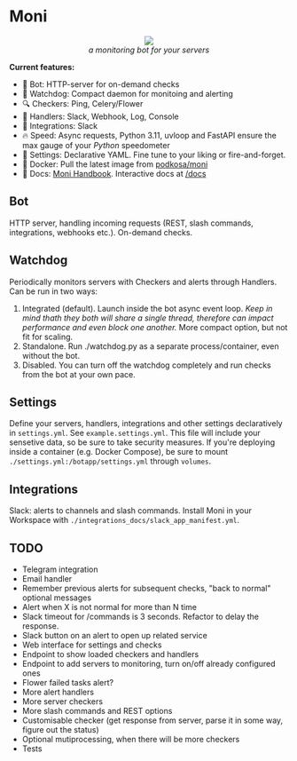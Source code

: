 # Moni

<p align="center">
<a href="https://podkosa.github.io/moni/" title="Moni Docs"><img src="https://repository-images.githubusercontent.com/557768275/6a8a5d08-dc4f-4c19-9466-024af5c4d828"></a>
<br>
<em>a monitoring bot for your servers</em>
</p>

**Current features:**

- :robot: Bot: HTTP-server for on-demand checks
- :dog: Watchdog: Compact daemon for monitoing and alerting
- :mag: Checkers: Ping, Celery/Flower
- :loudspeaker: Handlers: Slack, Webhook, Log, Console
- :speech_balloon: Integrations: Slack
- :fire: Speed: Async requests, Python 3.11, uvloop and FastAPI ensure the max gauge of your *Python* 
speedometer
- :hibiscus: Settings: Declarative YAML. Fine tune to your liking or fire-and-forget.
- :whale2: Docker: Pull the latest image from <a href="https://hub.docker.com/repository/docker/podkosa/moni" title="DockerHub">podkosa/moni</a>
- :notebook: Docs: <a href="https://podkosa.github.io/moni/" title="Moni Docs">Moni Handbook</a>. Interactive docs at <a href="http://localhost:6767/docs" title="OpenAPI">/docs</a>

## Bot

HTTP server, handling incoming requests (REST, slash commands, integrations, webhooks etc.). On-demand checks.

## Watchdog

Periodically monitors servers with Checkers and alerts through Handlers.
Can be run in two ways:

1) Integrated (default).
Launch inside the bot async event loop. *Keep in mind thath they both will share a single thread, therefore can impact performance and even block one another.*
More compact option, but not fit for scaling.
2) Standalone.
Run ./watchdog.py as a separate process/container, even without the bot.
3) Disabled.
You can turn off the watchdog completely and run checks from the bot at your own pace.

## Settings

Define your servers, handlers, integrations and other settings declaratively in `settings.yml`. See `example.settings.yml`.
This file will include your sensetive data, so be sure to take security measures.
If you're deploying inside a container (e.g. Docker Compose), be sure to mount `./settings.yml:/botapp/settings.yml` through `volumes`.

## Integrations

Slack: alerts to channels and slash commands. Install Moni in your Workspace with `./integrations_docs/slack_app_manifest.yml`.

## TODO

- Telegram integration
- Email handler
- Remember previous alerts for subsequent checks, "back to normal" optional messages
- Alert when X is not normal for more than N time
- Slack timeout for /commands is 3 seconds. Refactor to delay the response.
- Slack button on an alert to open up related service
- Web interface for settings and checks
- Endpoint to show loaded checkers and handlers
- Endpoint to add servers to monitoring, turn on/off already configured ones
- Flower failed tasks alert?
- More alert handlers
- More server checkers
- More slash commands and REST options
- Customisable checker (get response from server, parse it in some way, figure out the status)
- Optional mutiprocessing, when there will be more checkers
- Tests
